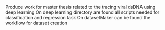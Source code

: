Produce work for master thesis related to the tracing viral dsDNA using deep learning
On deep learning directory are found all scripts needed for classification and regression task
On datasetMaker can be found the workflow for dataset creation
